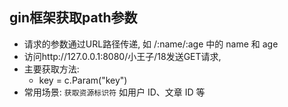 ## gin框架获取path参数
- 请求的参数通过URL路径传递, 如 /:name/:age 中的 name 和 age
- 访问http://127.0.0.1:8080/小王子/18发送GET请求, 
- 主要获取方法:
    - key = c.Param("key")
- 常用场景: `获取资源标识符` 如用户 ID、文章 ID 等